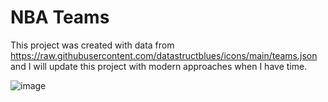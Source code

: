 # NBA Teams

This project was created with data from https://raw.githubusercontent.com/datastructblues/icons/main/teams.json and I will update this project with modern approaches when I have time.

![image](https://github.com/datastructblues/nbaTeams/assets/86204793/f85c6efb-64e4-43e5-a5fa-e420da4c2f53)
